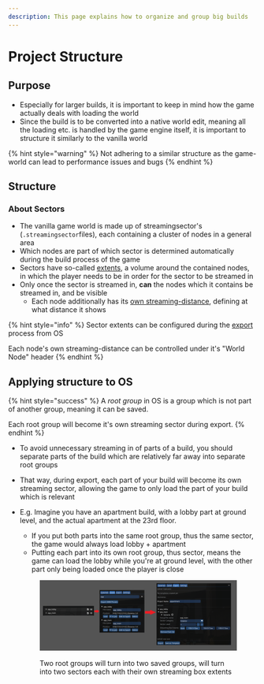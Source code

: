 ```yaml
---
description: This page explains how to organize and group big builds
---
```


# Project Structure

## Purpose

* Especially for larger builds, it is important to keep in mind how the game actually deals with loading the world
* Since the build is to be converted into a native world edit, meaning all the loading etc. is handled by the game engine itself, it is important to structure it similarly to the vanilla world

{% hint style="warning" %}
Not adhering to a similar structure as the game-world can lead to performance issues and bugs
{% endhint %}

## Structure

### About Sectors

* The vanilla game world is made up of streamingsector's (`.streamingsector`files), each containing a cluster of nodes in a general area
* Which nodes are part of which sector is determined automatically during the build process of the game
* Sectors have so-called [extents](exporting-from-object-spawner.md#streaming-ranges), a volume around the contained nodes, in which the player needs to be in order for the sector to be streamed in
* Only once the sector is streamed in, **can** the nodes which it contains be streamed in, and be visible
  * Each node additionally has its [own streaming-distance](exporting-from-object-spawner.md#streaming-ranges), defining at what distance it shows

{% hint style="info" %}
Sector extents can be configured during the [export](exporting-from-object-spawner.md) process from OS

Each node's own streaming-distance can be controlled under it's "World Node" header
{% endhint %}

## Applying structure to OS

{% hint style="success" %}
A _root group_ in OS is a group which is not part of another group, meaning it can be saved.

Each root group will become it's own streaming sector during export.
{% endhint %}

* To avoid unnecessary streaming in of parts of a build, you should separate parts of the build which are relatively far away into separate root groups
* That way, during export, each part of your build will become its own streaming sector, allowing the game to only load the part of your build which is relevant
*   E.g. Imagine you have an apartment build, with a lobby part at ground level, and the actual apartment at the 23rd floor.

    * If you put both parts into the same root group, thus the same sector, the game would always load lobby + apartment
    * Putting each part into its own root group, thus sector, means the game can load the lobby while you're at ground level, with the other part only being loaded once the player is close

    <figure><img src="../../../.gitbook/assets/image.png" alt=""><figcaption><p>Two root groups will turn into two saved groups, will turn into two sectors each with their own streaming box extents</p></figcaption></figure>
